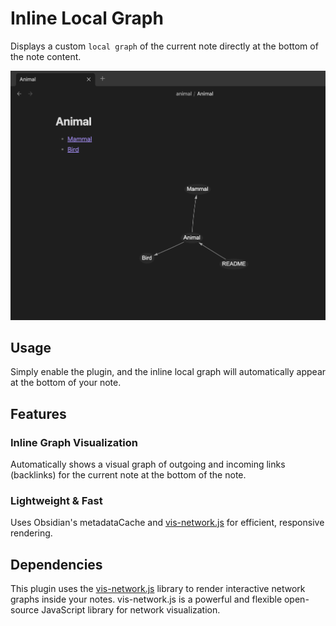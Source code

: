 # Inline Local Graph

Displays a custom `local graph` of the current note directly at the bottom of the note content.

![example image](./res/example.png)

## Usage

Simply enable the plugin, and the inline local graph will automatically appear at the bottom of your note.


## Features

### Inline Graph Visualization

Automatically shows a visual graph of outgoing and incoming links (backlinks) for the current note at the bottom of the note.

### Lightweight & Fast

Uses Obsidian's metadataCache and [vis-network.js](https://visjs.github.io/vis-network/) for efficient, responsive rendering.


## Dependencies

This plugin uses the [vis-network.js](https://visjs.github.io/vis-network/) library to render interactive network graphs inside your notes. vis-network.js is a powerful and flexible open-source JavaScript library for network visualization.


